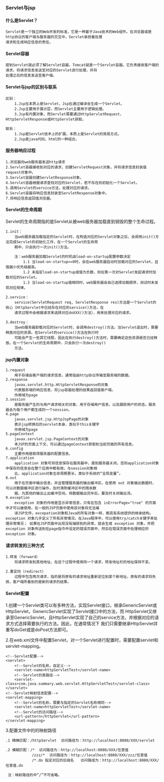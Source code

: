 ### Servlet与jsp

#### 什么是Servlet？
    
    Servlet是一个独立的Web开发的标准，它是一种基于Java技术的Web组件。在浏览器或是http协议的客户端与服务器的交互中，Servlet承担着处理
    请求和生成响应信息的责任。

#### Servlet容器
    
    提到Servlet就必须了解Servlet容器，Tomcat就是一个Servlet容器。它负责接收客户端的请求，将请求信息发送至对应的Servlet进行处理，并将
    处理之后的信息发送至客户端。
    
#### Servlet与jsp的区别与联系
    
    区别：
        1.Jsp在本质上是Servlet，Jsp在通过编译会生成一个Servlet。
        2.Jsp主要用于展示层，而Servlet主要用于逻辑处理。
        3.Jsp有内置对象，而Servlet需要通过HttpServletRequest，HttpServletResponse或HttpServlet获取。
    
    联系：
        1.Jsp是Servlet技术上的扩展，本质上是Servlet的简易方式。
        2.Jsp是java代码、html的一种组合。

    
    
#### 服务器响应过程
    
    1.浏览器向web服务器发送http请求
    2.Servlet容器接收到对应的请求，创建ServletRequest对象，并将请求信息封装值request对象中。
    3.Servlet容器创建ServletResponse对象。
    4.Servlet容器根据请求查找对应的Servlet，若不存在则初始化一个Servlet。
    5.调用Servlet的service方法，处理对应的请求。
    6.Servlet容器将响应信息封装至ServletResponse对象中。
    7.将响应信息返回值浏览器。
    
#### Servlet的生命周期
Servlet的生命周期指的是Servlet从被web服务器加载直到销毁的整个生命过程。
    
    1.init：
        当web服务器加载指定的Servlet时，在构造对应的Servlet对象之后，会调用init()方法完成Servlet的初始化工作，在一个Servlet的生命周
        期中，只会执行一次init()方法。
        
        注：web服务器加载Servlet的时机由load-on-startup配置参数决定
            1.1 当load-on-startup>=0时，会在web服务器启动时加载对应的Servlet，且值越小优先级越高。
            1.2 未指定load-on-startup或值为负数，则在第一次对Servlet发起请求时加载对应的Servlet。
            1.3 当load-on-startup值相同时，web服务器会自己选择加载顺序，测试时未发现对应规律。
        
    2.service：
        service(ServletRequest req, ServletResponse res)方法是一个Servlet的核心（HttpServlet中已经存在对应的service()方法，在
        请求过程中会根据请求来选择对应doXXX()方法），用来处理对应的请求。
    
    3.destroy：
        当web服务器卸载对应的Servlet时，会调用destroy()方法。当Servlet退出时，需要释放对应的资源。在Servlet的service()方法在执行时
        可能会产生一些其它线程，因此在执行destroy()方法时，需要确定这些资源是否已经释放。在一个Servlet的生命周期中，只会执行一次destroy()
        方法。
        

#### jsp内置对象
	
	1.request
		用于存储由客户端的请求信息，通常指由http协议传输至服务端的数据。
	2.response
		javax.servlet.http.HttpServletResponse的对象
		代表服务端的响应信息，将jsp容器处理的结果返回值客户端。
		作用域为page
	3.session
		是服务器产生的与用户请求相关的对象，用于存储用户信息，以及跟踪用户的状态。服务器会为每个用户都生成的一个session。
	4.page
		javax.servlet.jsp.HttpJspPage的对象
		表示jsp转换后的servlet本身，类似于this关键字
		作用域为page
	5.pageContext
		javax.servlet.jsp.PageContext的对象
		本JSP的页面上下文，可以通过pageContext获取到当前页面的所有信息。
	6.config
		主要作用是取得服务器的配置信息。
	7.application
		application 对象可将信息保存在服务器中，直到服务器关闭，否则application对象中保存的信息会在整个应用中都有效。与session对象相
		比，application对象生命周期更长，类似于系统的“全局变量”。
	8.out
		用于在页面中输出信息，并且管理服务器的输出缓冲区。在使用 out 对象输出数据时，可以对数据缓冲区进行操作，及时清除缓冲区中的残余数
		据，为其他的输出让出缓冲空间。待数据输出完毕后，要及时关闭输出流。
	9.exception 
		exception 对象的作用是显示异常信息，只有在包含 isErrorPage="true" 的页面中才可以被使用，在一般的JSP页面中使用该对象将无法编
		译JSP文件。excepation对象和Java的所有对象一样，都具有系统提供的继承结构。exception 对象几乎定义了所有异常情况。在Java程序中，可以使用try/catch关键字来处理异常情况； 如果在JSP页面中出现没有捕获到的异常，就会生成 exception 对象，并把 exception 对象传送到在page指令中设定的错误页面中，然后在错误页面中处理相应的 exception 对象。

#### 请求转发的三种方式
    
    1.转发（forward）
        将请求转发到其他地址，在这个过程中使用同一个请求，转发地址栏的地址保持不变。
        
    2.重定向（redirect）
        过程中包含两次请求，指的是将原有的请求地址重新定位到某个新地址，原有的请求将失效，客户端所看到的是新的请求的结果。
    
        
#### Servlet配置
    
1.创建一个Servlet类可以有多种方法，实现Servlet接口，继承GenericServlet或HttpServlet，GenericServlet实现了Servlet接口中的方法，而
HttpServlet又继承至GenericServlet，且HttpServlet实现了自己的service方法，并根据对应的请求方式选择需要执行的方法。因此，在通常情况下
我们只需要继承HttpServlet并重写doGet或是doPost方法即可。

2.在web.xml文件中配置Servlet，对一个Servlet进行配置时，需要配置servlet和servlet-mapping。
        
    <!--Servlet配置-->
    <servlet>
        <!--Servlet的名称，自定义-->
        <servlet-name>httpServletTest</servlet-name>
        <!--Servlet的类路径-->
        <servlet-class>com.java.summary.web.servlet.HttpServletTest</servlet-class>
    </servlet>
    <!--Servlet映射信息配置-->
    <servlet-mapping>
        <!--Servlet的名称，需要与指定的Servlet名称相同-->
        <servlet-name>httpServletTest</servlet-name>
        <!--Servlet的访问路径-->
        <url-pattern>/httpServlet</url-pattern>
    </servlet-mapping>
    
3.配置文件中的的映射路径
    
    .1 精确匹配：/httpServlet  访问路径为：http://localhost:8080/XXX/servlet
    
    .2 模糊匹配：/*  访问路径为：http://localhost:8080/XXX/任意值
                /zzz/*  访问路径为：http://localhost:8080/XXX/zzz/任意值
                /*.do 指定对应的后缀名   访问路径为：http://localhost:8080/XXX/任意值.do
                
     注：映射路径的中“/”不可省略。
     
    
    